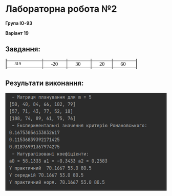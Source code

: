 # Лабораторна робота №2

**Група ІО-93**

**Варіант 19**

## Завдання:

![Task_Img](lab2_task.png)

## Результати виконання:

![Results_Img](lab2_results.png)
